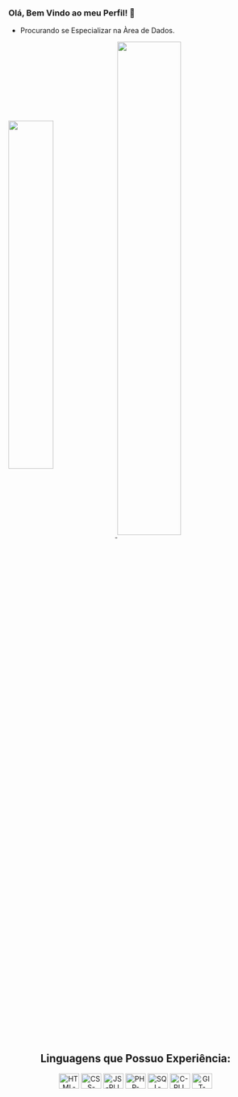 ### Olá, Bem Vindo ao meu Perfil! 👋

* Procurando se Especializar na Àrea de Dados.

<a href="https://github.com/Rick-SF">
  <img width="42%" align="center" src="https://github-readme-stats.vercel.app/api?username=Rick-SF&theme=radical&hide=jupyter%20notebook"/>
</a>
<a href="https://github.com/Rick-SF">
  <img width="50%" align="center" src="https://github-readme-stats.vercel.app/api/top-langs?username=Rick-SF&layout=compact&langs_count=8&theme=radical&hide=jupyter%20notebook"/>
</a>

<div style="display: inline_block"><br>
  <h2 align = "center">Linguagens que Possuo Experiência:</h2>
  <div align = "center">
    <img align="center" alt="HTML-PLL" title="HTML-PLL" height="30" width="40" src="https://cdn.jsdelivr.net/gh/devicons/devicon/icons/html5/html5-original.svg"/>
    <img align="center" alt="CSS-PLL" title="CSS-PLL" height="30" width="40" src="https://cdn.jsdelivr.net/gh/devicons/devicon/icons/css3/css3-original.svg" />
    <img align="center" alt="JS-PLL" title="SQL-PLL" height="30" width="40" src="https://cdn.jsdelivr.net/gh/devicons/devicon@latest/icons/azuresqldatabase/azuresqldatabase-original.svg" />
    <img align="center" alt="PHP-PLL" title="PHP-PLL" height="30" width="40" src="https://cdn.jsdelivr.net/gh/devicons/devicon/icons/php/php-original.svg" />
    <img align="center" alt="SQL-PLL" title="PYTHON-PLL" height="30" width="40" src="https://cdn.jsdelivr.net/gh/devicons/devicon/icons/python/python-original.svg" />
    <img align="center" alt="C-PLL" title="C++-PLL" height="30" width="40" src="https://cdn.jsdelivr.net/gh/devicons/devicon@latest/icons/cplusplus/cplusplus-original.svg"/>
    <img align="center" alt="GIT-PLL" title="JAVA-PLL" height="30" width="40" src="https://cdn.jsdelivr.net/gh/devicons/devicon@latest/icons/java/java-original-wordmark.svg" />  
  </div>
</div>
